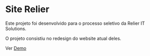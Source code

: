 # Site Relier
Este projeto foi desenvolvido para o processo seletivo da Relier IT Solutions.

O projeto consistiu no redesign do website atual deles. 

Ver [Demo](https://dtoloto.github.io/relier/ "Demo")